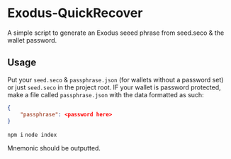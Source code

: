 # Exodus-QuickRecover

A simple script to generate an Exodus seeed phrase from seed.seco & the wallet password.

## Usage

Put your `seed.seco` & `passphrase.json` (for wallets without a password set) or just `seed.seco` in the project root.
IF your wallet is password protected, make a file called `passphrase.json` with the data formatted as such:

```json
{
    "passphrase": <password here>
}
```

`npm i`
`node index`

Mnemonic should be outputted.